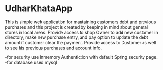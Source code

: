 # UdharKhataApp

This is simple web application for mantaining customers debt and previous purchases and this project is created by keeping in mind about general stores in local areas.
Provide access to shop Owner to add new customer in directory, make new purchase entry, and pay option to update the debt amount if customer clear the payment.
Provide access to Customer as well to see his previous purchases and account info.

-for security use Inmemory Authentiction with default Spring security page.
-for database used mysql  
